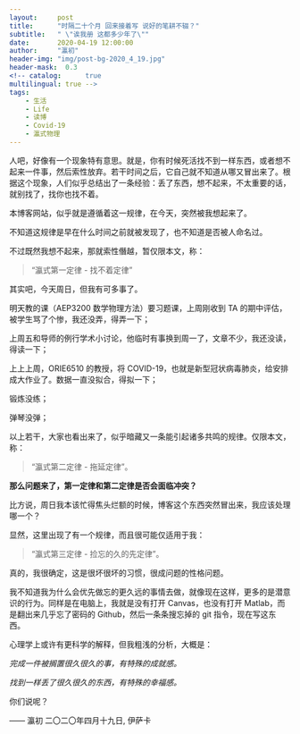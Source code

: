 ```yaml
---
layout:     post
title:      "时隔二十个月 回来接着写 说好的笔耕不辍？"
subtitle:   " \"诶我册 这都多少年了\""
date:       2020-04-19 12:00:00
author:     "瀛初"
header-img: "img/post-bg-2020_4_19.jpg" 
header-mask:  0.3
<!-- catalog:      true
multilingual: true -->
tags:
    - 生活
    - Life
    - 读博
    - Covid-19
    - 瀛式物理
---
```



人吧，好像有一个现象特有意思。就是，你有时候死活找不到一样东西，或者想不起来一件事，然后索性放弃。若干时间之后，它自己就不知道从哪又冒出来了。根据这个现象，人们似乎总结出了一条经验：丢了东西，想不起来，不太重要的话，就别找了，找你也找不着。

本博客网站，似乎就是遵循着这一规律，在今天，突然被我想起来了。

不知道这规律是早在什么时间之前就被发现了，也不知道是否被人命名过。

不过既然我想不起来，那就索性僭越，暂仅限本文，称：

>“瀛式第一定律 - 找不着定律”

其实吧，今天周日，但我有可多事了。

明天教的课（AEP3200 数学物理方法）要习题课，上周刚收到 TA 的期中评估，被学生骂了个惨，我还没弄，得弄一下；

上周五和导师的例行学术小讨论，他临时有事换到周一了，文章不少，我还没读，得读一下；

上上上周，ORIE6510 的教授，将 COVID-19，也就是新型冠状病毒肺炎，给安排成大作业了。数据一直没拟合，得拟一下；

锻炼没练；

弹琴没弹；

以上若干，大家也看出来了，似乎暗藏又一条能引起诸多共鸣的规律。仅限本文，称：

>“瀛式第二定律 - 拖延定律”。

**那么问题来了，第一定律和第二定律是否会面临冲突？**

比方说，周日我本该忙得焦头烂额的时候，博客这个东西突然冒出来，我应该处理哪一个？

显然，这里出现了有一个规律，而且很可能仅适用于我：

>“瀛式第三定律 - 捡忘的久的先定律”。

真的，我很确定，这是很坏很坏的习惯，很成问题的性格问题。

我不知道我为什么会优先做忘的更久远的事情去做，就像现在这样，更多的是潜意识的行为。同样是在电脑上，我就是没有打开 Canvas，也没有打开 Matlab，而是翻出来几乎忘了密码的 Github，然后一条条搜忘掉的 git 指令，现在写这东西。

心理学上或许有更科学的解释，但我粗浅的分析，大概是：

*完成一件被搁置很久很久的事，有特殊的成就感。*

*找到一样丢了很久很久的东西，有特殊的幸福感。*

你们说呢？



—— 瀛初 二〇二〇年四月十九日, 伊萨卡

